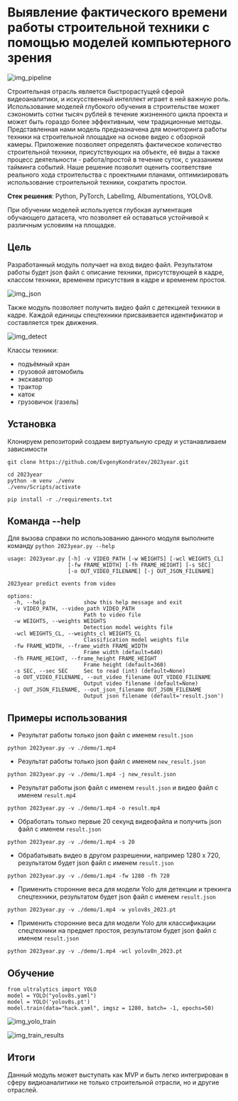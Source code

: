 ﻿# Выявление фактического времени работы строительной техники с помощью моделей компьютерного зрения

![img_pipeline](./img_pipeline.png "Архитектура")

Строительная отрасль является быстрорастущей сферой видеоаналитики, и искусственный интеллект играет в ней важную роль.
Использование моделей глубокого обучения в строительстве может сэкономить сотни тысяч рублей в течение жизненного цикла проекта и может быть гораздо более эффективным, чем традиционные методы.
Представленная нами модель предназначена для мониторинга работы техники на строительной площадке на основе видео с обзорной камеры. 
Приложение позволяет определять фактическое количество строительной техники, присутствующих на объекте, её виды  а также процесс деятельности - работа/простой в течение суток, с указанием тайминга событий.
Наше решение позволит оценить соответствие реального хода строительства с проектными планами, оптимизировать использование строительной техники, сократить простои.

**Стек решения**: Python, PyTorch, LabelImg, Albumentations, YOLOv8.

При обучении моделей используется глубокая аугментация обучающего датасета, что позволяет ей оставаться устойчивой к различным условиям на площадке.


## Цель
 
Разработанный модуль получает на вход видео файл. Результатом работы будет json файл с описание техники, присутствующей в кадре,
классом техники, временем присутствия в кадре и временем простоя.

![img_json](./img_json.png "JSON")

Также модуль позволяет получить видео файл с детекцией техники в кадре. Каждой единицы спецтехники присваивается идентификатор и
составляется трек движения.

![img_detect](./img_detect.png "Детекция")

Классы техники:
- подъёмный кран
- грузовой автомобиль
- экскаватор
- трактор
- каток
- грузовичок (газель)


## Установка

Клонируем репозиторий создаем виртуальную среду и устанавливаем зависимости

```
git clone https://github.com/EvgenyKondratev/2023year.git

cd 2023year
python -m venv ./venv
./venv/Scripts/activate

pip install -r ./requirements.txt
```

## Команда --help

Для вызова справки по использованию данного модуля выполните команду `python 2023year.py --help`

```
usage: 2023year.py [-h] -v VIDEO_PATH [-w WEIGHTS] [-wcl WEIGHTS_CL]
                   [-fw FRAME_WIDTH] [-fh FRAME_HEIGHT] [-s SEC]
                   [-o OUT_VIDEO_FILENAME] [-j OUT_JSON_FILENAME]

2023year predict events from video

options:
  -h, --help            show this help message and exit
  -v VIDEO_PATH, --video_path VIDEO_PATH
                        Path to video file
  -w WEIGHTS, --weights WEIGHTS
                        Detection model weights file
  -wcl WEIGHTS_CL, --weights_cl WEIGHTS_CL
                        Classification model weights file
  -fw FRAME_WIDTH, --frame_width FRAME_WIDTH
                        Frame width (default=640)
  -fh FRAME_HEIGHT, --frame_height FRAME_HEIGHT
                        Frame height (default=360)
  -s SEC, --sec SEC     Sec to read (int) (default=None)
  -o OUT_VIDEO_FILENAME, --out_video_filename OUT_VIDEO_FILENAME
                        Output video filename (default=None)
  -j OUT_JSON_FILENAME, --out_json_filename OUT_JSON_FILENAME
                        Output json filename (default='result.json')
```


## Примеры использования

- Результат работы только json файл с именем `result.json`
```
python 2023year.py -v ./demo/1.mp4
```

- Результат работы только json файл с именем `new_result.json`
```
python 2023year.py -v ./demo/1.mp4 -j new_result.json
```

- Результат работы json файл с именем `result.json` и видео файл с именем `result.mp4`
```
python 2023year.py -v ./demo/1.mp4 -o result.mp4
```

- Обработать только первые 20 секунд видеофайла и получить json файл с именем `result.json`
```
python 2023year.py -v ./demo/1.mp4 -s 20
```

- Обрабатывать видео в другом разрешении, например 1280 х 720, результатом будет json файл с именем `result.json`
```
python 2023year.py -v ./demo/1.mp4 -fw 1280 -fh 720
```

- Применить сторонние веса для модели Yolo для детекции и трекинга спецтехники, результатом будет json файл с именем `result.json`
```
python 2023year.py -v ./demo/1.mp4 -w yolov8s_2023.pt
```

- Применить сторонние веса для модели Yolo для классификации спецтехники на предмет простоя, результатом будет json файл с именем `result.json`
```
python 2023year.py -v ./demo/1.mp4 -wcl yolov8n_2023.pt
```

## Обучение

```
from ultralytics import YOLO
model = YOLO("yolov8s.yaml")
model = YOLO('yolov8s.pt')
model.train(data="hack.yaml", imgsz = 1280, batch= -1, epochs=50) 
```

![img_yolo_train](./img_yolo_train.png "Обучение")

![img_train_results](./img_train_results.png "Результат обучения")

## Итоги

Данный модуль может выступать как MVP и быть легко интегрирован в сферу видиоаналитики не только строительной отрасли, но и другие отраслей.
